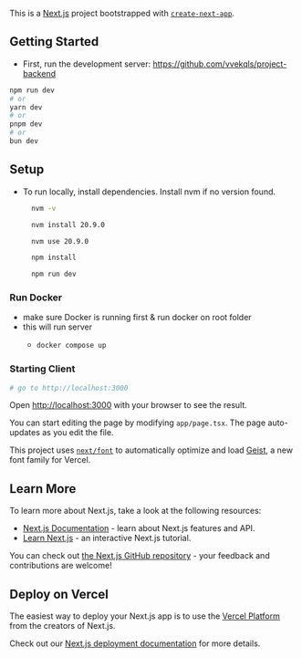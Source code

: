 This is a [Next.js](https://nextjs.org) project bootstrapped with [`create-next-app`](https://nextjs.org/docs/app/api-reference/cli/create-next-app).

## Getting Started

- First, run the development server: https://github.com/vvekqls/project-backend

```bash
npm run dev
# or
yarn dev
# or
pnpm dev
# or
bun dev
```
## Setup

- To run locally, install dependencies. Install nvm if no version found.
  ```sh
    nvm -v
  ```
  ```sh
    nvm install 20.9.0
    ```
  ```sh
    nvm use 20.9.0
  ```
  ```sh
    npm install
  ```
  ```sh
    npm run dev
  ```

### Run Docker

- make sure Docker is running first & run docker on root folder
- this will run server
  - ```sh
    docker compose up 
    ```

### Starting Client

```sh
# go to http://localhost:3000
```

Open [http://localhost:3000](http://localhost:3000) with your browser to see the result.

You can start editing the page by modifying `app/page.tsx`. The page auto-updates as you edit the file.

This project uses [`next/font`](https://nextjs.org/docs/app/building-your-application/optimizing/fonts) to automatically optimize and load [Geist](https://vercel.com/font), a new font family for Vercel.

## Learn More

To learn more about Next.js, take a look at the following resources:

- [Next.js Documentation](https://nextjs.org/docs) - learn about Next.js features and API.
- [Learn Next.js](https://nextjs.org/learn) - an interactive Next.js tutorial.

You can check out [the Next.js GitHub repository](https://github.com/vercel/next.js) - your feedback and contributions are welcome!

## Deploy on Vercel

The easiest way to deploy your Next.js app is to use the [Vercel Platform](https://vercel.com/new?utm_medium=default-template&filter=next.js&utm_source=create-next-app&utm_campaign=create-next-app-readme) from the creators of Next.js.

Check out our [Next.js deployment documentation](https://nextjs.org/docs/app/building-your-application/deploying) for more details.
